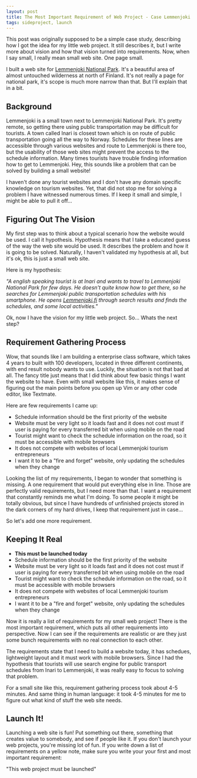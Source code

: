 ```yaml
---
layout: post
title: The Most Important Requirement of Web Project - Case Lemmenjoki.fi
tags: sideproject, launch
---
```

This post was originally supposed to be a simple case study, describing how I got the idea for my little web project. It still describes it, but I write more about vision and how that vision turned into requirements. Now, when I say small, I really mean small web site. One page small.

I built a web site for [Lemmenjoki National Park](http://www.lemmenjoki.fi). It's a beautiful area of almost untouched wilderness at north of Finland. It's not really a page for national park, it's scope is much more narrow than that. But I'll explain that in a bit.

## Background ##

Lemmenjoki is a small town next to Lemmenjoki National Park. It's pretty remote, so getting there using public transportation may be difficult for tourists. A town called Inari is closest town which is on route of public transportation going all the way to Norway. Schedules for these lines are accessible through various websites and route to Lemmenjoki is there too, but the usability of those web sites might prevent the access to the schedule information. Many times tourists have trouble finding information how to get to Lemmenjoki. Hey, this sounds like a problem that can be solved by building a small website!

I haven't done any tourist websites and I don't have any domain specific knowledge on tourism websites. Yet, that did not stop me for solving a problem I have witnessed numerous times. If I keep it small and simple, I might be able to pull it off...

## Figuring Out The Vision ##

My first step was to think about a typical scenario how the website would be used. I call it hypothesis. Hypothesis means that I take a educated guess of the way the web site would be used. It describes the problem and how it is going to be solved. Naturally, I haven't validated my hypothesis at all, but it's ok, this is just a small web site.

Here is my hypothesis:

*"A english speaking tourist is at Inari and wants to travel to Lemmenjoki National Park for few days. He doesn't quite know how to get there, so he searches for Lemmenjoki public transportation schedules with his smartphone. He opens [Lemmenjoki.fi](http://www.lemmenjoki.fi) through search results and finds the schedules, and some local activities."*

Ok, now I have the vision for my little web project. So... Whats the next step?

## Requirement Gathering Process ##

Wow, that sounds like I am building a enterprise class software, which takes 4 years to built with 100 developers, located in three different continents, with end result nobody wants to use. Luckily, the situation is not that bad at all. The fancy title just means that I did think about few basic things I want the website to have. Even with small website like this, it makes sense of figuring out the main points before you open up Vim or any other code editor, like Textmate.

Here are few requirements I came up:

 * Schedule information should be the first priority of the website
 * Website must be very light so it loads fast and it does not cost must if user is paying for every transferred bit when using mobile on the road
 * Tourist might want to check the schedule information on the road, so it must be accessible with mobile browsers
 * It does not compete with websites of local Lemmenjoki tourism entrepreneurs
 * I want it to be a "fire and forget" website, only updating the schedules when they change

Looking the list of my requirements, I began to wonder that something is missing. A one requirement that would put everything else in line. Those are perfectly valid requirements, but I need more than that. I want a requirement that constantly reminds me what I'm doing. To some people it might be totally obvious, but since I have hundreds of unfinished projects stored in the dark corners of my hard drives, I keep that requirement just in case...

So let's add one more requirement.

## Keeping It Real ##

 * **This must be launched today**
 * Schedule information should be the first priority of the website
 * Website must be very light so it loads fast and it does not cost must if user is paying for every transferred bit when using mobile on the road
 * Tourist might want to check the schedule information on the road, so it must be accessible with mobile browsers
 * It does not compete with websites of local Lemmenjoki tourism entrepreneurs
 * I want it to be a "fire and forget" website, only updating the schedules when they change

Now it is really a list of requirements for my small web project! There is the most important requirement, which puts all other requirements into perspective. Now I can see if the requirements are realistic or are they just some bunch requirements with no real connection to each other.

The requirements state that I need to build a website today, it has schedues, lightweight layout and it must work with mobile browsers. Since I had the hypothesis that tourists will use search engine for public transport schedules from Inari to Lemmenjoki, it was really easy to focus to solving that problem.

For a small site like this, requirement gathering process took about 4-5 minutes. And same thing in human language: it took 4-5 minutes for me to figure out what kind of stuff the web site needs.

## Launch It! ##

Launching a web site is fun! Put something out there, something that creates value to somebody, and see if people like it. If you don't launch your web projects, you're missing lot of fun. If you write down a list of requirements on a yellow note, make sure you write your your first and most important requirement:

"This web project must be launched"
